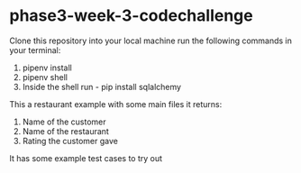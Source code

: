 # phase3-week-3-codechallenge

Clone this repository into your local machine run the following commands in your terminal:
1. pipenv install
2. pipenv shell
3. Inside the shell run - pip install sqlalchemy

This a restaurant example with some main files it returns:

1. Name of the customer
2. Name of the restaurant
3. Rating the customer gave

It has some example test cases to try out